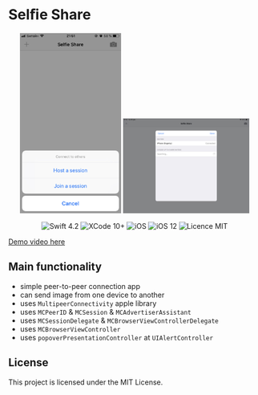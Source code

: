 #  Selﬁe Share

<div align = "center">
<img src="/screens/1.jpeg" width="40%">    
<img src="/screens/2.jpeg" width="50%">    
</div>

<p align="center">
<img src="https://img.shields.io/badge/Swift-4.2-orange.svg" alt="Swift 4.2"/>
<img src="https://img.shields.io/badge/Xcode-10%2B-brightgreen.svg" alt="XCode 10+"/>
<img src="https://img.shields.io/badge/platform-iOS-green.svg" alt="iOS"/>
<img src="https://img.shields.io/badge/iOS-12%2B-brightgreen.svg" alt="iOS 12"/>
<img src="https://img.shields.io/badge/licence-MIT-lightgray.svg" alt="Licence MIT"/>
</p>

[Demo video here]()

## Main functionality
* simple peer-to-peer connection app
* can send image from one device to another
* uses `MultipeerConnectivity` apple library
* uses `MCPeerID` & `MCSession` & `MCAdvertiserAssistant`
* uses `MCSessionDelegate` & `MCBrowserViewControllerDelegate`
* uses `MCBrowserViewController`
* uses `popoverPresentationController` at `UIAlertController`

## License

This project is licensed under the MIT License.